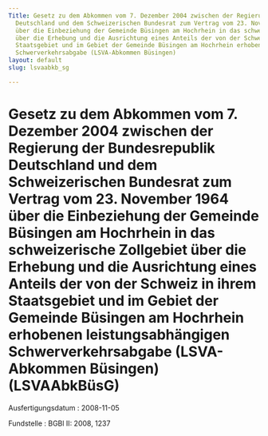 ```yaml
---
Title: Gesetz zu dem Abkommen vom 7. Dezember 2004 zwischen der Regierung der Bundesrepublik
  Deutschland und dem Schweizerischen Bundesrat zum Vertrag vom 23. November 1964
  über die Einbeziehung der Gemeinde Büsingen am Hochrhein in das schweizerische Zollgebiet
  über die Erhebung und die Ausrichtung eines Anteils der von der Schweiz in ihrem
  Staatsgebiet und im Gebiet der Gemeinde Büsingen am Hochrhein erhobenen leistungsabhängigen
  Schwerverkehrsabgabe (LSVA-Abkommen Büsingen)
layout: default
slug: lsvaabkb_sg

---
```


# Gesetz zu dem Abkommen vom 7. Dezember 2004 zwischen der Regierung der Bundesrepublik Deutschland und dem Schweizerischen Bundesrat zum Vertrag vom 23. November 1964 über die Einbeziehung der Gemeinde Büsingen am Hochrhein in das schweizerische Zollgebiet über die Erhebung und die Ausrichtung eines Anteils der von der Schweiz in ihrem Staatsgebiet und im Gebiet der Gemeinde Büsingen am Hochrhein erhobenen leistungsabhängigen Schwerverkehrsabgabe (LSVA-Abkommen Büsingen) (LSVAAbkBüsG)

Ausfertigungsdatum
:   2008-11-05

Fundstelle
:   BGBl II: 2008, 1237

